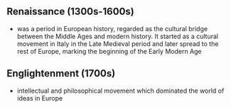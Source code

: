## Renaissance (1300s-1600s)
* was a period in European history, regarded as the cultural bridge between the Middle Ages and modern history. It started as a cultural movement in Italy in the Late Medieval period and later spread to the rest of Europe, marking the beginning of the Early Modern Age

## Englightenment (1700s)
* intellectual and philosophical movement which dominated the world of ideas in Europe